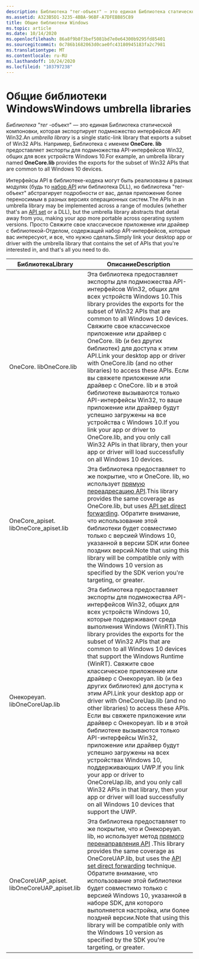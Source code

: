 ```yaml
---
description: Библиотека "тег-объект" — это единая Библиотека статической компоновки, которая экспортирует подмножество интерфейсов API Win32. Например, lib-тег с именем OneCore. lib предоставляет экспорты для подмножества API-интерфейсов Win32, общих для всех устройств Windows 10.
ms.assetid: A323B5D1-3235-4BBA-96BF-A7DFEBB85C89
title: Общие библиотеки Windows
ms.topic: article
ms.date: 10/14/2020
ms.openlocfilehash: 86a8f9b8f3bef5081bd7e0e64300b9295fd85401
ms.sourcegitcommit: 0c786b1682063d0cae0fc43180945183fa2c7981
ms.translationtype: MT
ms.contentlocale: ru-RU
ms.lasthandoff: 10/24/2020
ms.locfileid: "103797238"
---
```

# <a name="windows-umbrella-libraries"></a><span data-ttu-id="90a8f-104">Общие библиотеки Windows</span><span class="sxs-lookup"><span data-stu-id="90a8f-104">Windows umbrella libraries</span></span>

<span data-ttu-id="90a8f-105">*Библиотека "тег* -объект" — это единая Библиотека статической компоновки, которая экспортирует подмножество интерфейсов API Win32.</span><span class="sxs-lookup"><span data-stu-id="90a8f-105">An *umbrella library* is a single static-link library that exports a subset of Win32 APIs.</span></span> <span data-ttu-id="90a8f-106">Например, Библиотека с именем **OneCore. lib** предоставляет экспорты для подмножества API-интерфейсов Win32, общих для всех устройств Windows 10.</span><span class="sxs-lookup"><span data-stu-id="90a8f-106">For example, an umbrella library named **OneCore.lib** provides the exports for the subset of Win32 APIs that are common to all Windows 10 devices.</span></span>

<span data-ttu-id="90a8f-107">Интерфейсы API в библиотеке-кодека могут быть реализованы в разных модулях (будь то [набор API](windows-apisets.md) или библиотека DLL), но библиотека "тег-объект" абстрагирует подробности от вас, делая приложение более переносимым в разных версиях операционных систем.</span><span class="sxs-lookup"><span data-stu-id="90a8f-107">The APIs in an umbrella library may be implemented across a range of modules (whether that's an [API set](windows-apisets.md) or a DLL), but the umbrella library abstracts that detail away from you, making your app more portable across operating system versions.</span></span> <span data-ttu-id="90a8f-108">Просто Свяжите свое классическое приложение или драйвер с библиотекой-Отделом, содержащей набор API-интерфейсов, которые вас интересуют, и все, что нужно сделать.</span><span class="sxs-lookup"><span data-stu-id="90a8f-108">Simply link your desktop app or driver with the umbrella library that contains the set of APIs that you're interested in, and that's all you need to do.</span></span> 

| <span data-ttu-id="90a8f-109">Библиотека</span><span class="sxs-lookup"><span data-stu-id="90a8f-109">Library</span></span> | <span data-ttu-id="90a8f-110">Описание</span><span class="sxs-lookup"><span data-stu-id="90a8f-110">Description</span></span> |
|------------------------|-------------------------|
| <span data-ttu-id="90a8f-111">OneCore. lib</span><span class="sxs-lookup"><span data-stu-id="90a8f-111">OneCore.lib</span></span> | <span data-ttu-id="90a8f-112">Эта библиотека предоставляет экспорты для подмножества API-интерфейсов Win32, общих для всех устройств Windows 10.</span><span class="sxs-lookup"><span data-stu-id="90a8f-112">This library provides the exports for the subset of Win32 APIs that are common to all Windows 10 devices.</span></span> <span data-ttu-id="90a8f-113">Свяжите свое классическое приложение или драйвер с OneCore. lib (и без других библиотек) для доступа к этим API.</span><span class="sxs-lookup"><span data-stu-id="90a8f-113">Link your desktop app or driver with OneCore.lib (and no other libraries) to access these APIs.</span></span> <span data-ttu-id="90a8f-114">Если вы свяжете приложение или драйвер с OneCore. lib и в этой библиотеке вызываются только API-интерфейсы Win32, то ваше приложение или драйвер будут успешно загружены на все устройства с Windows 10.</span><span class="sxs-lookup"><span data-stu-id="90a8f-114">If you link your app or driver to OneCore.lib, and you only call Win32 APIs in that library, then your app or driver will load successfully on all Windows 10 devices.</span></span>         |
| <span data-ttu-id="90a8f-115">OneCore_apiset. lib</span><span class="sxs-lookup"><span data-stu-id="90a8f-115">OneCore_apiset.lib</span></span> | <span data-ttu-id="90a8f-116">Эта библиотека предоставляет то же покрытие, что и OneCore. lib, но использует [прямую переадресацию API](api-set-loader-operation.md#direct-forwarding).</span><span class="sxs-lookup"><span data-stu-id="90a8f-116">This library provides the same coverage as OneCore.lib, but uses [API set direct forwarding](api-set-loader-operation.md#direct-forwarding).</span></span> <span data-ttu-id="90a8f-117">Обратите внимание, что использование этой библиотеки будет совместимо только с версией Windows 10, указанной в версии SDK или более поздних версий.</span><span class="sxs-lookup"><span data-stu-id="90a8f-117">Note that using this library will be compatible only with the Windows 10 version as specified by the SDK verion you're targeting, or greater.</span></span>  |
| <span data-ttu-id="90a8f-118">Онекореуап. lib</span><span class="sxs-lookup"><span data-stu-id="90a8f-118">OneCoreUap.lib</span></span> | <span data-ttu-id="90a8f-119">Эта библиотека предоставляет экспорты для подмножества API-интерфейсов Win32, общих для всех устройств Windows 10, которые поддерживают среда выполнения Windows (WinRT).</span><span class="sxs-lookup"><span data-stu-id="90a8f-119">This library provides the exports for the subset of Win32 APIs that are common to all Windows 10 devices that support the Windows Runtime (WinRT).</span></span> <span data-ttu-id="90a8f-120">Свяжите свое классическое приложение или драйвер с Онекореуап. lib (и без других библиотек) для доступа к этим API.</span><span class="sxs-lookup"><span data-stu-id="90a8f-120">Link your desktop app or driver with OneCoreUap.lib (and no other libraries) to access these APIs.</span></span> <span data-ttu-id="90a8f-121">Если вы свяжете приложение или драйвер с Онекореуап. lib и в этой библиотеке вызываются только API-интерфейсы Win32, приложение или драйвер будут успешно загружены на всех устройствах Windows 10, поддерживающих UWP.</span><span class="sxs-lookup"><span data-stu-id="90a8f-121">If you link your app or driver to OneCoreUap.lib, and you only call Win32 APIs in that library, then your app or driver will load successfully on all Windows 10 devices that support the UWP.</span></span> |
| <span data-ttu-id="90a8f-122">OneCoreUAP_apiset. lib</span><span class="sxs-lookup"><span data-stu-id="90a8f-122">OneCoreUAP_apiset.lib</span></span> | <span data-ttu-id="90a8f-123">Эта библиотека предоставляет то же покрытие, что и Онекореуап. lib, но использует метод [прямого перенаправления API](api-set-loader-operation.md#direct-forwarding) .</span><span class="sxs-lookup"><span data-stu-id="90a8f-123">This library provides the same coverage as OneCoreUAP.lib, but uses the [API set direct forwarding](api-set-loader-operation.md#direct-forwarding) technique.</span></span> <span data-ttu-id="90a8f-124">Обратите внимание, что использование этой библиотеки будет совместимо только с версией Windows 10, указанной в наборе SDK, для которого выполняется настройка, или более поздней версии.</span><span class="sxs-lookup"><span data-stu-id="90a8f-124">Note that using this library will be compatible only with the Windows 10 version as specified by the SDK you're targeting, or greater.</span></span>  |
